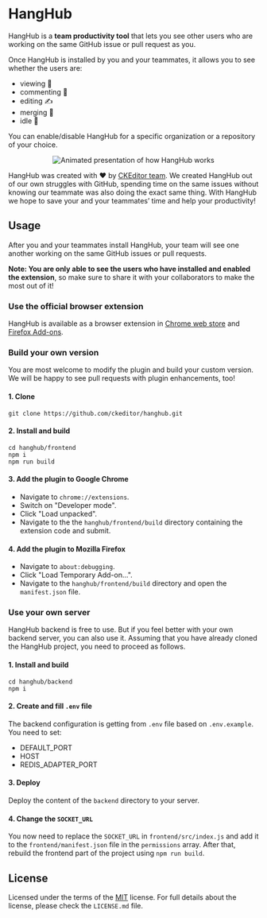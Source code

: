 # HangHub

HangHub is a **team productivity tool** that lets you see other users who are working on the same GitHub issue or pull request as you. 

Once HangHub is installed by you and your teammates, it allows you to see whether the users are:

* viewing 👀
* commenting 💬
* editing ✍
* merging 🔀
* idle 💨

You can enable/disable HangHub for a specific organization or a repository of your choice.

<p align="center">
  <img src="https://c.cksource.com/a/2/img/hanghub.gif" alt="Animated presentation of how HangHub works">
</p>

HangHub was created with ❤️ by [CKEditor team](https://ckeditor.com/). We created HangHub out of our own struggles with GitHub, spending time on the same issues without knowing our teammate was also doing the exact same thing. With HangHub we hope to save your and your teammates’ time and help your productivity!

## Usage

After you and your teammates install HangHub, your team will see one another working on the same GitHub issues or pull requests.

**Note: You are only able to see the users who have installed and enabled the extension**, so make sure to share it with your collaborators to make the most out of it!

### Use the official browser extension

HangHub is available as a browser extension in [Chrome web store](https://chrome.google.com/webstore/detail/hanghub/egnoioofamlapfbecfkjgeobkfmfflfo) and [Firefox Add-ons](https://addons.mozilla.org/en-US/firefox/addon/hanghub/).

### Build your own version

You are most welcome to modify the plugin and build your custom version. We will be happy to see pull requests with plugin enhancements, too!

#### 1. Clone

```
git clone https://github.com/ckeditor/hanghub.git
```

#### 2. Install and build

```
cd hanghub/frontend
npm i
npm run build
```

#### 3. Add the plugin to Google Chrome

* Navigate to `chrome://extensions`.
* Switch on "Developer mode".
* Click "Load unpacked".
* Navigate to the the `hanghub/frontend/build` directory containing the extension code and submit.

#### 4. Add the plugin to Mozilla Firefox

* Navigate to `about:debugging`.
* Click "Load Temporary Add-on...".
* Navigate to the `hanghub/frontend/build` directory and open the `manifest.json` file.

### Use your own server

HangHub backend is free to use. But if you feel better with your own backend server, you can also use it. Assuming that you have already cloned the HangHub project, you need to proceed as follows.

#### 1. Install and build

```
cd hanghub/backend
npm i
```

#### 2. Create and fill `.env` file

The backend configuration is getting from `.env` file based on `.env.example`. You need to set:

* DEFAULT_PORT
* HOST
* REDIS_ADAPTER_PORT

#### 3. Deploy

Deploy the content of the `backend` directory to your server.

#### 4. Change the `SOCKET_URL`

You now need to replace the `SOCKET_URL` in `frontend/src/index.js` and add it to the `frontend/manifest.json` file in the `permissions` array. After that, rebuild the frontend part of the project using `npm run build`.

## License

Licensed under the terms of the [MIT](http://en.wikipedia.org/wiki/MIT_License) license. For full details about the license, please check the `LICENSE.md` file.
